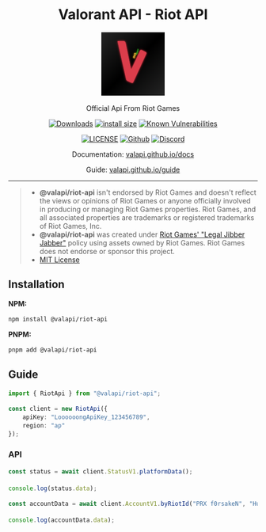 [githubrepo_image]: https://github.com/valapi/.github/blob/main/128_valapi.png?raw=true
[githubrepo_url]: https://github.com/valapi
[download_image]: https://badgen.net/npm/dt/@valapi/riot-api?icon=npm
[download_url]: https://www.npmjs.com/package/@valapi/riot-api
[size_image]: https://packagephobia.com/badge?p=@valapi/riot-api
[size_url]: https://packagephobia.com/result?p=@valapi/riot-api
[vulnerabilities_image]: https://snyk.io/test/npm/@valapi/riot-api/badge.svg
[vulnerabilities_url]: https://snyk.io/test/npm/@valapi/riot-api
[license_image]: https://badgen.net/badge/license/MIT/blue
[license_url]: https://github.com/valapi/.github/blob/main/LICENSE
[github_image]: https://badgen.net/badge/icon/github?icon=github&label
[github_url]: https://github.com/valapi/node-valapi/tree/master/packages/@valapi/riot-api
[discord_image]: https://badgen.net/badge/icon/discord?icon=discord&label
[discord_url]: https://discord.gg/pbyWbUYjyt

<div align="center">
  
# Valorant API - Riot API
  
[![Profile][githubrepo_image]][github_url]
  
Official Api From Riot Games
  
[![Downloads][download_image]][download_url]
[![install size][size_image]][size_url]
[![Known Vulnerabilities][vulnerabilities_image]][vulnerabilities_url]

[![LICENSE][license_image]][license_url]
[![Github][github_image]][github_url]
[![Discord][discord_image]][discord_url]

Documentation: [valapi.github.io/docs](https://valapi.github.io/docs)

Guide: [valapi.github.io/guide](https://valapi.github.io/guide)

</div>

---

> -   **@valapi/riot-api** isn't endorsed by Riot Games and doesn't reflect the views or opinions of Riot Games or anyone officially involved in producing or managing Riot Games properties. Riot Games, and all associated properties are trademarks or registered trademarks of Riot Games, Inc.
> -   **@valapi/riot-api** was created under [Riot Games' "Legal Jibber Jabber"](https://www.riotgames.com/en/legal) policy using assets owned by Riot Games. Riot Games does not endorse or sponsor this project.
> -   [MIT License][license_url]

## Installation

**NPM:**

```bash
npm install @valapi/riot-api
```

**PNPM:**

```bash
pnpm add @valapi/riot-api
```

## Guide

```typescript
import { RiotApi } from "@valapi/riot-api";
```

```typescript
const client = new RiotApi({
    apiKey: "LoooooongApiKey_123456789",
    region: "ap"
});
```

### API

```typescript
const status = await client.StatusV1.platformData();

console.log(status.data);
```

```typescript
const accountData = await client.AccountV1.byRiotId("PRX f0rsakeN", "Huh");

console.log(accountData.data);
```
